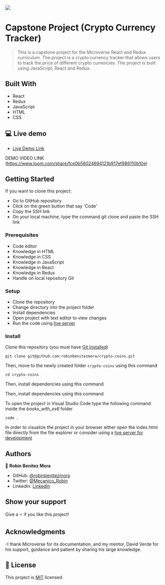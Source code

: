 ![](https://img.shields.io/badge/Microverse-blueviolet)

# Capstone Project (Crypto Currency Tracker)


>
> This is a capstone project for the Microverse React and Redux curriculum. The project is a crypto currency tracker that allows users to track the price of different crypto currencies. The project is built using JavaScript, React and Redux.
## Built With

- React
- Redux
- JavaScript
- HTML
- CSS

## 💻 Live demo
- [Live Demo Link](https://moonlit-queijadas-da638a.netlify.app/)



DEMO VIDEO LINK
(https://www.loom.com/share/fce0b56024694121b917ef986110b10e)


## Getting Started

If you want to clone this project:
- Go to GitHub repository
- Click on the green button that say 'Code'
- Copy the SSH link
- On your local machine, type the command git clone and paste the SSH link


### Prerequisites
- Code editor
- Knowledge in HTML
- Knowledge in CSS
- Knowledge in JavaScript
- Knowledge in React
- Knowledge in Redux
- Handle on local repository Git


### Setup
- Clone the repository
- Change directory into the project folder
- Install dependencies
- Open project with text editor to view changes
- Run the code using [live server](https://www.google.com/search?client=safari&rls=en&q=live+server&ie=UTF-8&oe=UTF-8)

### Install
Clone this repository (you must have [Git Installed](https://github.com/git-guides/install-git))

`git clone git@github.com:robinbenitezmora/crypto-coins.git`

Then, move to the newly created folder `crypto-coins` using this command

`cd crypto-coins`

Then, install dependencies using this command

Then, install dependencies using this command

To open the project in Visual Studio Code type the following command inside the _books_with_es6_ folder

`code .`

In order to visualize the project in your browser either open the index.html file directly from the file explorer or consider using a [live server for development ](https://marketplace.visualstudio.com/items?itemName=ritwickdey.LiveServer)

## Authors

👤 **Robin Benitez Mora**

- GitHub: [@robinbenitezmora](https://github.com/robinbenitezmora)
- Twitter: [@Mecanico_Robin](https://twitter.com/mecanico_robin)
- LinkedIn: [LinkedIn](https://www.linkedin.com/in/robin-benitez-mora-manizales)

## Show your support

Give a ⭐️ if you like this project!

## Acknowledgments

-I thank Microverse for its documentation, and my mentor, David Verde for his support, guidance and patient by sharing his large knowledge.

## 📝 License

This project is [MIT](./MIT.md) licensed.

